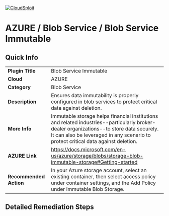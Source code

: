 [![CloudSploit](https://cloudsploit.com/img/logo-new-big-text-100.png "CloudSploit")](https://cloudsploit.com)

# AZURE / Blob Service / Blob Service Immutable

## Quick Info

| | |
|-|-|
| **Plugin Title** | Blob Service Immutable |
| **Cloud** | AZURE |
| **Category** | Blob Service |
| **Description** | Ensures data immutability is properly configured in blob services to protect critical data against deletion. |
| **More Info** | Immutable storage helps financial institutions and related industries--particularly broker-dealer organizations--to store data securely. It can also be leveraged in any scenario to protect critical data against deletion. |
| **AZURE Link** | https://docs.microsoft.com/en-us/azure/storage/blobs/storage-blob-immutable-storage#Getting-started |
| **Recommended Action** | In your Azure storage account, select an existing container, then select access policy under container settings, and the Add Policy under Immutable Blob Storage. |

## Detailed Remediation Steps

